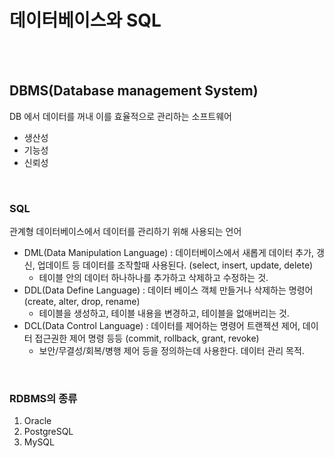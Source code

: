 # 데이터베이스와 SQL

<br/>

<br/>

##  DBMS(Database management System)

DB 에서 데이터를 꺼내 이를 효율적으로 관리하는 소프트웨어

- 생산성
- 기능성
- 신뢰성

<br/>

### SQL

 관계형 데이터베이스에서 데이터를 관리하기 위해 사용되는 언어

- DML(Data Manipulation Language) : 데이터베이스에서 새롭게 데이터 추가, 갱신, 업데이트 등 데이터를 조작할때 사용된다. (select, insert, update, delete)
  - 테이블 안의 데이터 하나하나를 추가하고 삭제하고 수정하는 것.
- DDL(Data Define Language) : 데이터 베이스 객체 만들거나 삭제하는 명령어 (create, alter, drop, rename)
  - 테이블을 생성하고, 테이블 내용을 변경하고, 테이블을 없애버리는 것.
- DCL(Data Control Language) : 데이터를 제어하는 명령어 트랜젝션 제어, 데이터 접근권한 제어 명령 등등 (commit, rollback, grant, revoke)
  - 보안/무결성/회복/병행 제어 등을 정의하는데 사용한다. 데이터 관리 목적.

<br/>

###  RDBMS의 종류

1. Oracle
2. PostgreSQL
3. MySQL